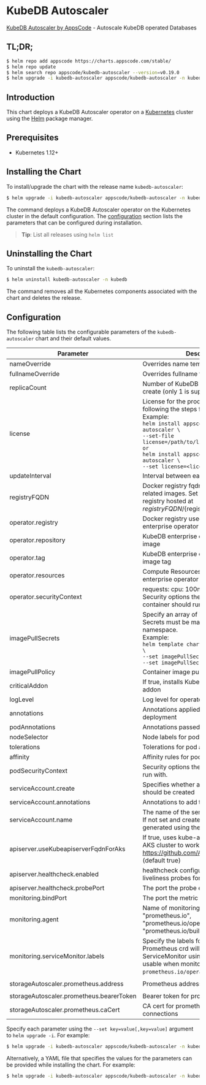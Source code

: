 # KubeDB Autoscaler

[KubeDB Autoscaler by AppsCode](https://github.com/kubedb) - Autoscale KubeDB operated Databases

## TL;DR;

```bash
$ helm repo add appscode https://charts.appscode.com/stable/
$ helm repo update
$ helm search repo appscode/kubedb-autoscaler --version=v0.19.0
$ helm upgrade -i kubedb-autoscaler appscode/kubedb-autoscaler -n kubedb --create-namespace --version=v0.19.0
```

## Introduction

This chart deploys a KubeDB Autoscaler operator on a [Kubernetes](http://kubernetes.io) cluster using the [Helm](https://helm.sh) package manager.

## Prerequisites

- Kubernetes 1.12+

## Installing the Chart

To install/upgrade the chart with the release name `kubedb-autoscaler`:

```bash
$ helm upgrade -i kubedb-autoscaler appscode/kubedb-autoscaler -n kubedb --create-namespace --version=v0.19.0
```

The command deploys a KubeDB Autoscaler operator on the Kubernetes cluster in the default configuration. The [configuration](#configuration) section lists the parameters that can be configured during installation.

> **Tip**: List all releases using `helm list`

## Uninstalling the Chart

To uninstall the `kubedb-autoscaler`:

```bash
$ helm uninstall kubedb-autoscaler -n kubedb
```

The command removes all the Kubernetes components associated with the chart and deletes the release.

## Configuration

The following table lists the configurable parameters of the `kubedb-autoscaler` chart and their default values.

|                Parameter                 |                                                                                                                                                                                 Description                                                                                                                                                                                  |                           Default                           |
|------------------------------------------|------------------------------------------------------------------------------------------------------------------------------------------------------------------------------------------------------------------------------------------------------------------------------------------------------------------------------------------------------------------------------|-------------------------------------------------------------|
| nameOverride                             | Overrides name template                                                                                                                                                                                                                                                                                                                                                      | <code>""</code>                                             |
| fullnameOverride                         | Overrides fullname template                                                                                                                                                                                                                                                                                                                                                  | <code>""</code>                                             |
| replicaCount                             | Number of KubeDB operator replicas to create (only 1 is supported)                                                                                                                                                                                                                                                                                                           | <code>1</code>                                              |
| license                                  | License for the product. Get a license by following the steps from [here](https://stash.run/docs/latest/setup/install/enterprise#get-a-trial-license). <br> Example: <br> `helm install appscode/kubedb-autoscaler \` <br> `--set-file license=/path/to/license/file` <br> `or` <br> `helm install appscode/kubedb-autoscaler \` <br> `--set license=<license file content>` | <code>""</code>                                             |
| updateInterval                           | Interval between each autoscaler loop                                                                                                                                                                                                                                                                                                                                        | <code>1m</code>                                             |
| registryFQDN                             | Docker registry fqdn used to pull KubeDB related images. Set this to use docker registry hosted at ${registryFQDN}/${registry}/${image}                                                                                                                                                                                                                                      | <code>ghcr.io</code>                                        |
| operator.registry                        | Docker registry used to pull KubeDB enterprise operator image                                                                                                                                                                                                                                                                                                                | <code>kubedb</code>                                         |
| operator.repository                      | KubeDB enterprise operator container image                                                                                                                                                                                                                                                                                                                                   | <code>kubedb-autoscaler</code>                              |
| operator.tag                             | KubeDB enterprise operator container image tag                                                                                                                                                                                                                                                                                                                               | <code>""</code>                                             |
| operator.resources                       | Compute Resources required by the enterprise operator container                                                                                                                                                                                                                                                                                                              | <code>{}</code>                                             |
| operator.securityContext                 | requests: cpu: 100m memory: 128Mi Security options the enterprise operator container should run with                                                                                                                                                                                                                                                                         | <code>{}</code>                                             |
| imagePullSecrets                         | Specify an array of imagePullSecrets. Secrets must be manually created in the namespace. <br> Example: <br> `helm template charts/kubedb-autoscaler \` <br> `--set imagePullSecrets[0].name=sec0 \` <br> `--set imagePullSecrets[1].name=sec1`                                                                                                                               | <code>[]</code>                                             |
| imagePullPolicy                          | Container image pull policy                                                                                                                                                                                                                                                                                                                                                  | <code>IfNotPresent</code>                                   |
| criticalAddon                            | If true, installs KubeDB operator as critical addon                                                                                                                                                                                                                                                                                                                          | <code>false</code>                                          |
| logLevel                                 | Log level for operator                                                                                                                                                                                                                                                                                                                                                       | <code>3</code>                                              |
| annotations                              | Annotations applied to operator deployment                                                                                                                                                                                                                                                                                                                                   | <code>{}</code>                                             |
| podAnnotations                           | Annotations passed to operator pod(s).                                                                                                                                                                                                                                                                                                                                       | <code>{}</code>                                             |
| nodeSelector                             | Node labels for pod assignment                                                                                                                                                                                                                                                                                                                                               | <code>{"kubernetes.io/os":"linux"}</code>                   |
| tolerations                              | Tolerations for pod assignment                                                                                                                                                                                                                                                                                                                                               | <code>[]</code>                                             |
| affinity                                 | Affinity rules for pod assignment                                                                                                                                                                                                                                                                                                                                            | <code>{}</code>                                             |
| podSecurityContext                       | Security options the operator pod should run with.                                                                                                                                                                                                                                                                                                                           | <code>{}</code>                                             |
| serviceAccount.create                    | Specifies whether a service account should be created                                                                                                                                                                                                                                                                                                                        | <code>true</code>                                           |
| serviceAccount.annotations               | Annotations to add to the service account                                                                                                                                                                                                                                                                                                                                    | <code>{}</code>                                             |
| serviceAccount.name                      | The name of the service account to use. If not set and create is true, a name is generated using the fullname template                                                                                                                                                                                                                                                       | <code></code>                                               |
| apiserver.useKubeapiserverFqdnForAks     | If true, uses kube-apiserver FQDN for AKS cluster to workaround https://github.com/Azure/AKS/issues/522 (default true)                                                                                                                                                                                                                                                       | <code>true</code>                                           |
| apiserver.healthcheck.enabled            | healthcheck configures the readiness and liveliness probes for the operator pod.                                                                                                                                                                                                                                                                                             | <code>true</code>                                           |
| apiserver.healthcheck.probePort          | The port the probe endpoint binds to                                                                                                                                                                                                                                                                                                                                         | <code>8081</code>                                           |
| monitoring.bindPort                      | The port the metric endpoint binds to                                                                                                                                                                                                                                                                                                                                        | <code>8080</code>                                           |
| monitoring.agent                         | Name of monitoring agent (one of "prometheus.io", "prometheus.io/operator", "prometheus.io/builtin")                                                                                                                                                                                                                                                                         | <code>""</code>                                             |
| monitoring.serviceMonitor.labels         | Specify the labels for ServiceMonitor. Prometheus crd will select ServiceMonitor using these labels. Only usable when monitoring agent is `prometheus.io/operator`.                                                                                                                                                                                                          | <code>{}</code>                                             |
| storageAutoscaler.prometheus.address     | Prometheus address for storage metrics                                                                                                                                                                                                                                                                                                                                       | <code>http://prometheus-operated.monitoring.svc:9090</code> |
| storageAutoscaler.prometheus.bearerToken | Bearer token for prometheus server                                                                                                                                                                                                                                                                                                                                           | <code>""</code>                                             |
| storageAutoscaler.prometheus.caCert      | CA cert for prometheus server TLS connections                                                                                                                                                                                                                                                                                                                                | <code>""</code>                                             |


Specify each parameter using the `--set key=value[,key=value]` argument to `helm upgrade -i`. For example:

```bash
$ helm upgrade -i kubedb-autoscaler appscode/kubedb-autoscaler -n kubedb --create-namespace --version=v0.19.0 --set replicaCount=1
```

Alternatively, a YAML file that specifies the values for the parameters can be provided while
installing the chart. For example:

```bash
$ helm upgrade -i kubedb-autoscaler appscode/kubedb-autoscaler -n kubedb --create-namespace --version=v0.19.0 --values values.yaml
```
